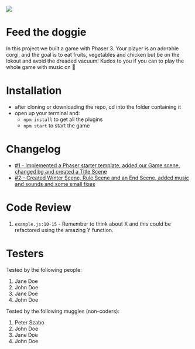 ![](https://media.giphy.com/media/h7Ft1qPnW1egSSlslC/giphy.gif)

# Feed the doggie

In this project we built a game with Phaser 3. Your player is an adorable corgi, and the goal is to eat fruits, vegetables and chicken but be on the lokout and avoid the dreaded vacuum! Kudos to you if you can to play the whole game with music on :grimacing:

# Installation

- after cloning or downloading the repo, cd into the folder containing it
- open up your terminal and:
  - `npm install` to get all the plugins
  - `npm start` to start the game

# Changelog

- [#1 - Implemented a Phaser starter template, added our Game scene, changed bg and created a Title Scene](https://github.com/LinnJosefsson/dog-game/commit/a31c853922b2c3f461936bb0b6ce05ac64089eca)
- [#2 - Created Winter Scene, Rule Scene and an End Scene, added music and sounds and some small fixes](https://github.com/LinnJosefsson/dog-game/pull/2)

# Code Review

1. `example.js:10-15` - Remember to think about X and this could be refactored using the amazing Y function.

# Testers

Tested by the following people:

1. Jane Doe
2. John Doe
3. Jane Doe
4. John Doe

Tested by the following muggles (non-coders):

1. Peter Szabo
2. John Doe
3. Jane Doe
4. John Doe
